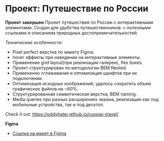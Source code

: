 # Проект: Путешествие по России
**Проект завершен**
Проект путешествия по России с интерактивными элементами. Создан для удобства путешественников: с полезными ссылками и описанием природных достопремичательностей.

*Технические особенности:*
* Pixel perfect верстка по макету Figma.
* hover эффекты при наведении на интерактивные элементы.
* Применение grid layout(при реализации галереи), flex boxes.
* Проект структурирован по методологии BEM Nested.
* Примененно сглаживание и оптимизация шрифтов при их подключении. 
* Оптимизация исходных изображений, удалось сократить объем графических файлов на ~60%.
* Структурированная семантическая верстка, BEM naming.
* Media queries при разных расширениях экрана, реализация как под мобильные устройства, так и под десктоп. 

Check it out: https://oddyhater.github.io/russian-travel/

**Figma**

* [Ссылка на макет в Figma](https://www.figma.com/file/5S2WSbEFL6awjVWJ0NWL8Q/Sprint-3_-Russia-_-desktop-mobile?node-id=28503%3A0)


